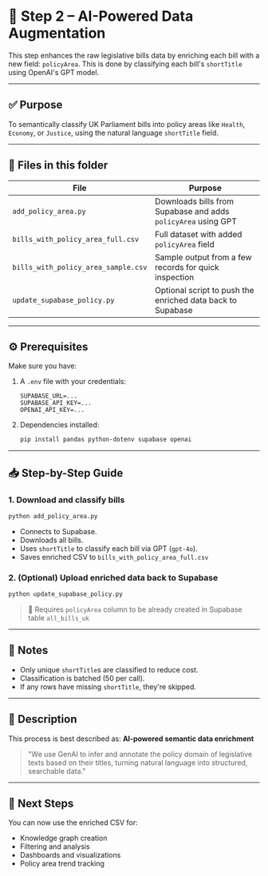 # 🧠 Step 2 – AI-Powered Data Augmentation

This step enhances the raw legislative bills data by enriching each bill with a new field: `policyArea`. This is done by classifying each bill's `shortTitle` using OpenAI's GPT model.

---

## ✅ Purpose

To semantically classify UK Parliament bills into policy areas like `Health`, `Economy`, or `Justice`, using the natural language `shortTitle` field.

---

## 🧩 Files in this folder

| File                                | Purpose                                                       |
| ----------------------------------- | ------------------------------------------------------------- |
| `add_policy_area.py`                | Downloads bills from Supabase and adds `policyArea` using GPT |
| `bills_with_policy_area_full.csv`   | Full dataset with added `policyArea` field                    |
| `bills_with_policy_area_sample.csv` | Sample output from a few records for quick inspection         |
| `update_supabase_policy.py`         | Optional script to push the enriched data back to Supabase    |

---

## ⚙️ Prerequisites

Make sure you have:

1. A `.env` file with your credentials:

   ```env
   SUPABASE_URL=...
   SUPABASE_API_KEY=...
   OPENAI_API_KEY=...
   ```

2. Dependencies installed:

   ```bash
   pip install pandas python-dotenv supabase openai
   ```

---

## 📥 Step-by-Step Guide

### 1. Download and classify bills

```bash
python add_policy_area.py
```

* Connects to Supabase.
* Downloads all bills.
* Uses `shortTitle` to classify each bill via GPT (`gpt-4o`).
* Saves enriched CSV to `bills_with_policy_area_full.csv`

### 2. (Optional) Upload enriched data back to Supabase

```bash
python update_supabase_policy.py
```

> 🔐 Requires `policyArea` column to be already created in Supabase table `all_bills_uk`

---

## 🧾 Notes

* Only unique `shortTitle`s are classified to reduce cost.
* Classification is batched (50 per call).
* If any rows have missing `shortTitle`, they're skipped.

---

## 🧠 Description

This process is best described as:
**AI-powered semantic data enrichment**

> "We use GenAI to infer and annotate the policy domain of legislative texts based on their titles, turning natural language into structured, searchable data."

---

## 🔄 Next Steps

You can now use the enriched CSV for:

* Knowledge graph creation
* Filtering and analysis
* Dashboards and visualizations
* Policy area trend tracking
